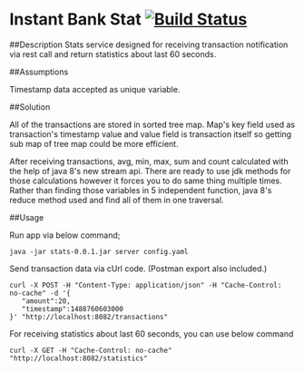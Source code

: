 # Instant Bank Stat [![Build Status](https://travis-ci.org/sinanselimoglu/instantbank.svg?branch=master)](https://travis-ci.org/sinanselimoglu/instantbank)

##Description
Stats service designed for receiving transaction notification via rest call and return statistics about last 60 seconds.

##Assumptions

Timestamp data accepted as unique variable.

##Solution

All of the transactions are stored in sorted tree map. Map's key field
used as transaction's timestamp value and value field is transaction itself
so getting sub map of tree map could be more efficient.

After receiving transactions, avg, min, max, sum and count calculated with the help 
of java 8's new stream api. There are ready to use jdk methods for those calculations
however it forces you to do same thing multiple times. Rather than finding those
variables in 5 independent function, java 8's reduce method used and find all of them
in one traversal.

##Usage

 Run app via below command;
 
 ```
 java -jar stats-0.0.1.jar server config.yaml
 ```

 Send transaction data via cUrl code. (Postman export also included.)
 
 ```
 curl -X POST -H "Content-Type: application/json" -H "Cache-Control: no-cache" -d '{
 	"amount":20,
 	"timestamp":1488760603000
 }' "http://localhost:8082/transactions"
 ```

 For receiving statistics about last 60 seconds, you can use below command
 
 ```
 curl -X GET -H "Cache-Control: no-cache" "http://localhost:8082/statistics"
 ```